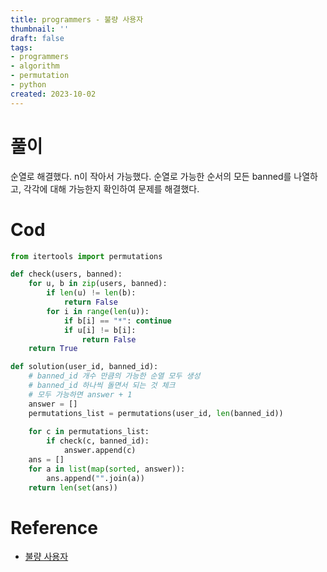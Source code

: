 ```yaml
---
title: programmers - 불량 사용자
thumbnail: ''
draft: false
tags:
- programmers
- algorithm
- permutation
- python
created: 2023-10-02
---
```


# 풀이

순열로 해결했다. n이 작아서 가능했다. 순열로 가능한 순서의 모든 banned를 나열하고, 각각에 대해 가능한지 확인하여 문제를 해결했다.

# Cod

````python
from itertools import permutations

def check(users, banned):
    for u, b in zip(users, banned):
        if len(u) != len(b):
            return False
        for i in range(len(u)):
            if b[i] == "*": continue
            if u[i] != b[i]:
                return False
    return True

def solution(user_id, banned_id):
    # banned_id 개수 만큼의 가능한 순열 모두 생성
    # banned_id 하나씩 돌면서 되는 것 체크
    # 모두 가능하면 answer + 1
    answer = []
    permutations_list = permutations(user_id, len(banned_id))
    
    for c in permutations_list:
        if check(c, banned_id):
            answer.append(c)
    ans = []
    for a in list(map(sorted, answer)):
        ans.append("".join(a))
    return len(set(ans))
````

# Reference

* [불량 사용자](https://school.programmers.co.kr/learn/courses/30/lessons/64064)
